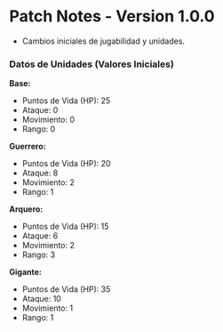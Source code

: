 # Patch Notes - Version 1.0.0

- Cambios iniciales de jugabilidad y unidades.

### Datos de Unidades (Valores Iniciales)

**Base:**
- Puntos de Vida (HP): 25
- Ataque: 0
- Movimiento: 0
- Rango: 0

**Guerrero:**
- Puntos de Vida (HP): 20
- Ataque: 8
- Movimiento: 2
- Rango: 1

**Arquero:**
- Puntos de Vida (HP): 15
- Ataque: 6
- Movimiento: 2
- Rango: 3

**Gigante:**
- Puntos de Vida (HP): 35
- Ataque: 10
- Movimiento: 1
- Rango: 1

